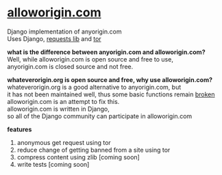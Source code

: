# [alloworigin.com](http://alloworigin.com)
Django implementation of anyorigin.com    
Uses Django, [requests lib](http://docs.python-requests.org/en/latest/) and [tor](https://www.torproject.org/)

**what is the difference between anyorigin.com and alloworigin.com?**  
Well, while alloworigin.com is open source and free to use,  
anyorigin.com is closed source and not free.

**whateverorigin.org is open source and free, why use alloworigin.com?**  
whateverorigin.org is a good alternative to anyorigin.com, but  
it has not been maintained well, thus some basic functions remain [broken](https://github.com/ripper234/Whatever-Origin/issues/10)  
alloworigin.com is an attempt to fix this.  
alloworigin.com is written in Django,  
so all of the Django community can participate in alloworigin.com

**features**  
1. anonymous get request using tor   
2. reduce change of getting banned from a site using tor  
3. compress content using zlib [coming soon]  
4. write tests [coming soon]
